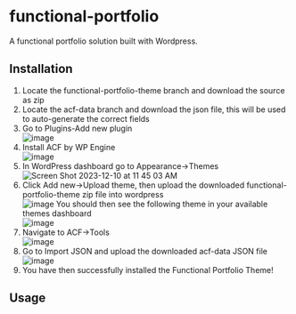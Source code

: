 # functional-portfolio
A functional portfolio solution built with Wordpress. 

## Installation
1. Locate the functional-portfolio-theme branch and download the source as zip
2. Locate the acf-data branch and download the json file, this will be used to auto-generate the correct fields
3. Go to Plugins-Add new plugin  
  ![image](https://github.com/MNANDO/functional-portfolio/assets/17109419/50763c47-31e4-4ab6-87ad-63d1bfff0fb5)
4. Install ACF by WP Engine  
  ![image](https://github.com/MNANDO/functional-portfolio/assets/17109419/a9ef7ded-0bd0-49a3-a41e-f01ecd402643)
5. In WordPress dashboard go to Appearance->Themes  
  ![Screen Shot 2023-12-10 at 11 45 03 AM](https://github.com/MNANDO/functional-portfolio/assets/17109419/1a053688-3fe4-4213-a381-4660d5673228)
6. Click Add new->Upload theme, then upload the downloaded functional-portfolio-theme zip file into wordpress  
  ![image](https://github.com/MNANDO/functional-portfolio/assets/17109419/c0bfb1d3-3ea5-4b1b-82cc-f2a33de1e0ae)
  You should then see the following theme in your available themes dashboard  
  ![image](https://github.com/MNANDO/functional-portfolio/assets/17109419/9d07634a-1bbc-4506-9f62-f66faacda55b)
7. Navigate to ACF->Tools  
  ![image](https://github.com/MNANDO/functional-portfolio/assets/17109419/716f3e0d-37ee-4ecb-97dd-575ef5921762)
8. Go to Import JSON and upload the downloaded acf-data JSON file  
   ![image](https://github.com/MNANDO/functional-portfolio/assets/17109419/0665cb93-1d8b-4b7f-9446-f067cac1beb6)
9. You have then successfully installed the Functional Portfolio Theme!

## Usage
